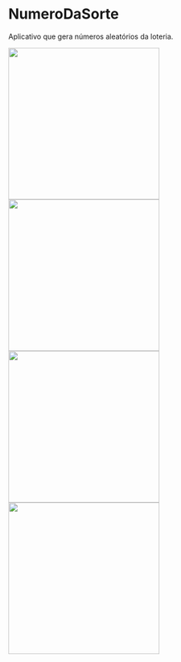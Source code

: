 # NumeroDaSorte
Aplicativo que gera números aleatórios da loteria.


<img src="https://github.com/Hpaixaum/NumeroDaSorte/assets/116985422/4ac02ab7-d55e-4db3-8438-e6e2325d29f5" width="300px"/>

<img src="https://github.com/Hpaixaum/NumeroDaSorte/assets/116985422/2ec6bad3-a5e8-4ef2-8a2a-4f30b83b432d" width="300px"/>

<img src="https://github.com/Hpaixaum/NumeroDaSorte/assets/116985422/c9813af7-3067-47b5-8fe2-e38d7444007d" width="300px"/>

<img src="https://github.com/Hpaixaum/NumeroDaSorte/assets/116985422/7ea21a03-8b38-4fd3-8b6c-909230ab7c14" width="300px"/>



